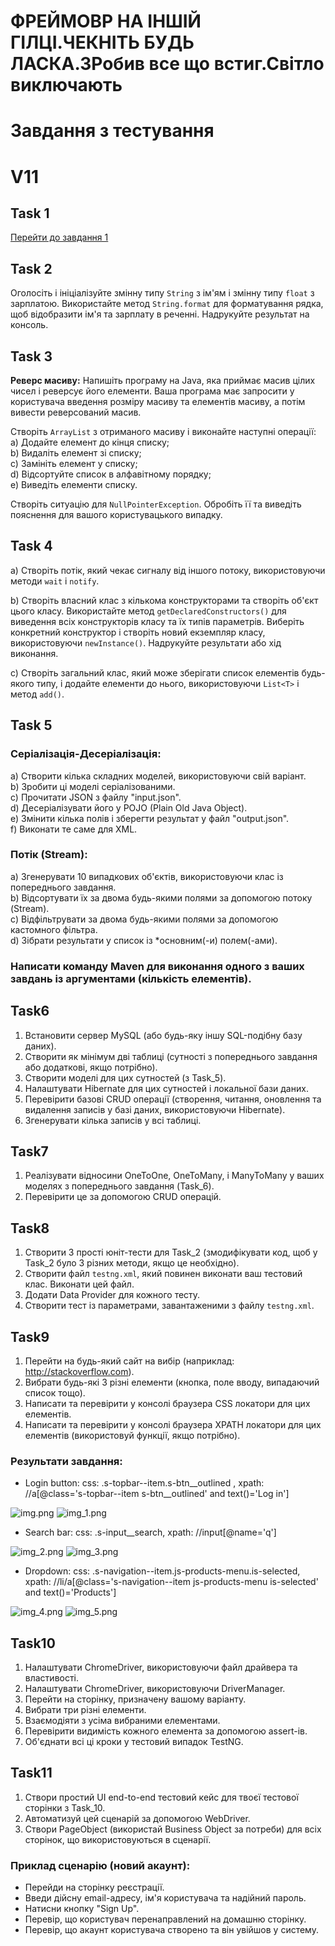 # ФРЕЙМОВР НА ІНШІЙ ГІЛЦІ.ЧЕКНІТЬ БУДЬ ЛАСКА.ЗРобив все що встиг.Світло виключають

# Завдання з тестування
# V11

## Task 1

[Перейти до завдання 1](https://docs.google.com/spreadsheets/d/1ejKdhOK9z3KQ7oBaWkIMNROGwm4WUnkmxqjykY061Yg/edit?gid=0#gid=0)

## Task 2

Оголосіть і ініціалізуйте змінну типу `String` з ім'ям і змінну типу `float` з зарплатою. Використайте метод
`String.format` для форматування рядка, щоб відобразити ім'я та зарплату в реченні. Надрукуйте результат на консоль.

## Task 3

**Реверс масиву:** Напишіть програму на Java, яка приймає масив цілих чисел і реверсує його елементи. Ваша програма має
запросити у користувача введення розміру масиву та елементів масиву, а потім вивести реверсований масив.

Створіть `ArrayList` з отриманого масиву і виконайте наступні операції:
a) Додайте елемент до кінця списку;  
b) Видаліть елемент зі списку;  
c) Замініть елемент у списку;  
d) Відсортуйте список в алфавітному порядку;  
e) Виведіть елементи списку.

Створіть ситуацію для `NullPointerException`. Обробіть її та виведіть пояснення для вашого користувацького випадку.

## Task 4

a) Створіть потік, який чекає сигналу від іншого потоку, використовуючи методи `wait` і `notify`.

b) Створіть власний клас з кількома конструкторами та створіть об'єкт цього класу. Використайте метод
`getDeclaredConstructors()` для виведення всіх конструкторів класу та їх типів параметрів. Виберіть конкретний
конструктор і створіть новий екземпляр класу, використовуючи `newInstance()`. Надрукуйте результати або хід виконання.

c) Створіть загальний клас, який може зберігати список елементів будь-якого типу, і додайте елементи до нього,
використовуючи `List<T>` і метод `add()`.

## Task 5

### Серіалізація-Десеріалізація:
a) Створити кілька складних моделей, використовуючи свій варіант.  
b) Зробити ці моделі серіалізованими.  
c) Прочитати JSON з файлу "input.json".  
d) Десеріалізувати його у POJO (Plain Old Java Object).  
e) Змінити кілька полів і зберегти результат у файл "output.json".  
f) Виконати те саме для XML.

### Потік (Stream):
a) Згенерувати 10 випадкових об'єктів, використовуючи клас із попереднього завдання.  
b) Відсортувати їх за двома будь-якими полями за допомогою потоку (Stream).  
c) Відфільтрувати за двома будь-якими полями за допомогою кастомного фільтра.  
d) Зібрати результати у список із *основним(-и) полем(-ами).

### Написати команду Maven для виконання одного з ваших завдань із аргументами (кількість елементів).

## Task6

1. Встановити сервер MySQL (або будь-яку іншу SQL-подібну базу даних).
2. Створити як мінімум дві таблиці (сутності з попереднього завдання або додаткові, якщо потрібно).
3. Створити моделі для цих сутностей (з Task_5).
4. Налаштувати Hibernate для цих сутностей і локальної бази даних.
5. Перевірити базові CRUD операції (створення, читання, оновлення та видалення записів у базі даних, використовуючи Hibernate).
6. Згенерувати кілька записів у всі таблиці.

## Task7

1. Реалізувати відносини OneToOne, OneToMany, і ManyToMany у ваших моделях з попереднього завдання (Task_6).
2. Перевірити це за допомогою CRUD операцій.


## Task8

1. Створити 3 прості юніт-тести для Task_2 (змодифікувати код, щоб у Task_2 було 3 різних методи, якщо це необхідно).
2. Створити файл `testng.xml`, який повинен виконати ваш тестовий клас. Виконати цей файл.
3. Додати Data Provider для кожного тесту.
4. Створити тест із параметрами, завантаженими з файлу `testng.xml`.

## Task9

1. Перейти на будь-який сайт на вибір (наприклад: http://stackoverflow.com).
2. Вибрати будь-які 3 різні елементи (кнопка, поле вводу, випадаючий список тощо).
3. Написати та перевірити у консолі браузера CSS локатори для цих елементів.
4. Написати та перевірити у консолі браузера XPATH локатори для цих елементів (використовуй функції, якщо потрібно).

### Результати завдання:
- Login button: css: .s-topbar--item.s-btn__outlined , xpath: //a[@class='s-topbar--item s-btn__outlined' and text()='Log in']

![img.png](src/main/java/task9/img.png) 
![img_1.png](src/main/java/task9/img_1.png)

- Search bar: css: .s-input__search, xpath: //input[@name='q']

![img_2.png](src/main/java/task9/img_2.png) ![img_3.png](src/main/java/task9/img_3.png)

- Dropdown: css: .s-navigation--item.js-products-menu.is-selected,
xpath: //li/a[@class='s-navigation--item js-products-menu is-selected' and text()='Products']


![img_4.png](src/main/java/task9/img_4.png) ![img_5.png](src/main/java/task9/img_5.png)

## Task10

1. Налаштувати ChromeDriver, використовуючи файл драйвера та властивості.
2. Налаштувати ChromeDriver, використовуючи DriverManager.
3. Перейти на сторінку, призначену вашому варіанту.
4. Вибрати три різні елементи.
5. Взаємодіяти з усіма вибраними елементами.
6. Перевірити видимість кожного елемента за допомогою assert-ів.
7. Об'єднати всі ці кроки у тестовий випадок TestNG.

## Task11

1. Створи простий UI end-to-end тестовий кейс для твоєї тестової сторінки з Task_10.
2. Автоматизуй цей сценарій за допомогою WebDriver.
3. Створи PageObject (використай Business Object за потреби) для всіх сторінок, що використовуються в сценарії.

### Приклад сценарію (новий акаунт):

- Перейди на сторінку реєстрації.
- Введи дійсну email-адресу, ім'я користувача та надійний пароль.
- Натисни кнопку "Sign Up".
- Перевір, що користувач перенаправлений на домашню сторінку.
- Перевір, що акаунт користувача створено та він увійшов у систему.